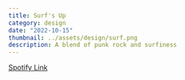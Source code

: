 ```yaml
---
title: Surf's Up
category: design
date: "2022-10-15"
thumbnail: ../assets/design/surf.png
description: A blend of punk rock and surfiness
---
```


<a href = "https://open.spotify.com/playlist/13t9d2WJ5qXinedyj0Wg56?si=0bcd10c22b564460" target="_blank" class = "err">Spotify Link</a>
